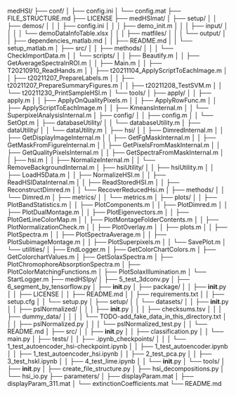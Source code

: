 ﻿medHSI/
├── conf/
│   ├── config.ini
│   └── config.mat
├── FILE_STRUCTURE.md
├── LICENSE
├── medHSImat/
│   ├── setup/
│   │   ├── demos/
│   │   │   ├── config.ini
│   │   │   ├── demo_init.m
│   │   │   ├── input/
│   │   │   │   └── demoDataInfoTable.xlsx
│   │   │   ├── matfiles/
│   │   │   └── output/
│   │   ├── dependencies_matlab.md
│   │   ├── README.md
│   │   └── setup_matlab.m
│   ├── src/
│   │   ├── methods/
│   │   │   └── CheckImportData.m
│   │   └── scripts/
│   │       ├── Beautify.m
│   │       ├── GetAverageSpectraInROI.m
│   │       ├── Main.m
│   │       ├── T20210910_ReadHands.m
│   │       ├── t20211104_ApplyScriptToEachImage.m
│   │       ├── t20211207_PrepareLabels.m
│   │       ├── t20211207_PrepareSummaryFigures.m
│   │       ├── t20211208_TestSVM.m
│   │       └── t20211230_PrintSampleHSI.m
│   └── tools/
│       ├── apply/
│       │   ├── apply.m
│       │   ├── ApplyOnQualityPixels.m
│       │   ├── ApplyRowFunc.m
│       │   ├── ApplyScriptToEachImage.m
│       │   ├── KmeansInternal.m
│       │   └── SuperpixelAnalysisInternal.m
│       ├── config/
│       │   ├── config.m
│       │   └── SetOpt.m
│       ├── databaseUtility/
│       │   └── databaseUtility.m
│       ├── dataUtility/
│       │   └── dataUtility.m
│       ├── hsi/
│       │   ├── DimredInternal.m
│       │   ├── GetDisplayImageInternal.m
│       │   ├── GetFgMaskInternal.m
│       │   ├── GetMaskFromFigureInternal.m
│       │   ├── GetPixelsFromMaskInternal.m
│       │   ├── GetQualityPixelsInternal.m
│       │   ├── GetSpectraFromMaskInternal.m
│       │   ├── hsi.m
│       │   ├── NormalizeInternal.m
│       │   └── RemoveBackgroundInternal.m
│       ├── hsiUtility/
│       │   ├── hsiUtility.m
│       │   ├── LoadH5Data.m
│       │   ├── NormalizeHSI.m
│       │   ├── ReadHSIDataInternal.m
│       │   ├── ReadStoredHSI.m
│       │   ├── ReconstructDimred.m
│       │   └── RecoverReducedHsi.m
│       ├── methods/
│       │   └── Dimred.m
│       ├── metrics/
│       │   └── metrics.m
│       ├── plots/
│       │   ├── PlotBandStatistics.m
│       │   ├── PlotComponents.m
│       │   ├── PlotDimred.m
│       │   ├── PlotDualMontage.m
│       │   ├── PlotEigenvectors.m
│       │   ├── PlotGetLineColorMap.m
│       │   ├── PlotMontageFolderContents.m
│       │   ├── PlotNormalizationCheck.m
│       │   ├── PlotOverlay.m
│       │   ├── plots.m
│       │   ├── PlotSpectra.m
│       │   ├── PlotSpectraAverage.m
│       │   ├── PlotSubimageMontage.m
│       │   ├── PlotSuperpixels.m
│       │   └── SavePlot.m
│       └── utilities/
│           ├── EndLogger.m
│           ├── GetColorChartColors.m
│           ├── GetColorchartValues.m
│           ├── GetSolaxSpectra.m
│           ├── PlotChromophoreAbsorptionSpectra.m
│           ├── PlotColorMatchingFunctions.m
│           ├── PlotSolaxIllumination.m
│           └── StartLogger.m
├── medHSIpy/
│   ├── 5_test_3dconv.py
│   ├── 6_segment_by_tensorflow.py
│   ├── __init__.py
│   ├── package/
│   │   ├── __init__.py
│   │   ├── LICENSE
│   │   ├── README.md
│   │   ├── requirements.txt
│   │   ├── setup.cfg
│   │   └── setup.py
│   ├── setup/
│   │   └── datasets/
│   │       ├── __init__.py
│   │       ├── pslNormalized/
│   │       │   ├── __init__.py
│   │       │   ├── checksums.tsv
│   │       │   ├── dummy_data/
│   │       │   │   └── TODO-add_fake_data_in_this_directory.txt
│   │       │   ├── pslNormalized.py
│   │       │   └── pslNormalized_test.py
│   │       └── README.md
│   ├── src/
│   │   ├── __init__.py
│   │   ├── classification.py
│   │   └── main.py
│   ├── tests/
│   │   ├── .ipynb_checkpoints/
│   │   │   └── 1_test_autoencoder_hsi-checkpoint.ipynb
│   │   ├── 1_test_autoencoder.ipynb
│   │   ├── 1_test_autoencoder_hsi.ipynb
│   │   ├── 2_test_pca.py
│   │   ├── 3_test_hskl.ipynb
│   │   ├── 4_test_lime.ipynb
│   │   └── __init__.py
│   └── tools/
│       ├── __init__.py
│       ├── create_file_structure.py
│       ├── hsi_decompositions.py
│       └── hsi_io.py
├── parameters/
│   ├── displayParam.mat
│   ├── displayParam_311.mat
│   └── extinctionCoefficients.mat
└── README.md
